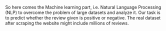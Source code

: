 So here comes the Machine learning part, i.e. Natural Language Processing (NLP) to overcome the problem of large datasets and analyze it. 
Our task is to predict whether the review given is positive or negative. 
The real dataset after scraping the website might include millions of reviews.
